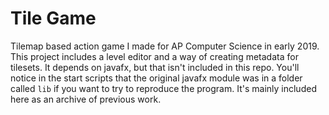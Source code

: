 # Tile Game
 Tilemap based action game I made for AP Computer Science in early 2019. This project includes a level editor and a way of creating metadata for tilesets. It depends on javafx, but that isn't included in this repo. You'll notice in the start scripts that the original javafx module was in a folder called `lib` if you want to try to reproduce the program. It's mainly included here as an archive of previous work.
